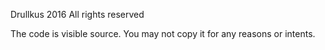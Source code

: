 Drullkus 2016 All rights reserved

The code is visible source. You may not copy it for any reasons or intents.